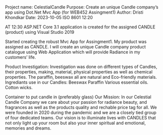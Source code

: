 ﻿Project name: CelestialCandle
Purpose: Create an unique Candle company’s app using Dot.Net Mvc App (for WEB452 Assingment1)
Author: Dristi Khondkar
Date: 2023-10-05 ISO 8601 12:20

AT 12:30 ASP.NET Core 3.1 application is created for the assigned CANDLE (product) using Visual Studio 2019


Started creating the robust Mvc App for Assingment1. My product was assigned as CANDLE. I will create an unique Candle company product catalogue using  Web Application which will provide Radiance in my customers’ life.

Product Investigation:
Investigation was done on different types of Candles, their properties, making, material, physical properties as well as chemical properties. The paraffin, beeswax all are natural and Eco-friendly materials. Ingrediants use in our Candles:
Beeswax 
Paraffin
Various essential oils.
Cotton wicks.

Container to put candle in (preferably glass)
Our Mission:
In our Celestial Candle Company we care about your  passion for radiance beauty, and  fragrances as well as the products quality and rechable price tag for all. We were founded in 2020 during the pandemic and we are a closely tied group of four dedicated teams. Our vision is to illuminate lives with CANDLES that not only light up your room but also your inner spiritual and emotional, memories and dreams.

